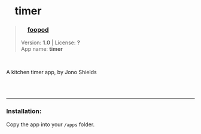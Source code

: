 <!---
This file is generated from the "details.yml" file. (Any changes here will be overwritten)
--->
# <img src="../../images/default_icon.png" width="16"> timer
> ### <img src="https://github.com/foopod.png?size=26" width="13"> **[foopod](https://github.com/foopod)**  
> Version: **1.0** | License: **?**  
> App name: **timer**
<br/>

A kitchen timer app, by Jono Shields


<br/><br/>

-----
### Installation:
Copy the app into your `/apps` folder.


